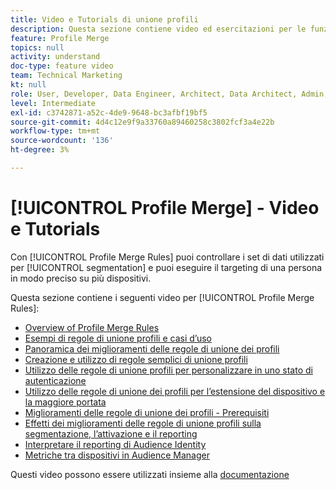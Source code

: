 ```yaml
---
title: Video e Tutorials di unione profili
description: Questa sezione contiene video ed esercitazioni per le funzioni di unione profili, come Regole di unione profili.
feature: Profile Merge
topics: null
activity: understand
doc-type: feature video
team: Technical Marketing
kt: null
role: User, Developer, Data Engineer, Architect, Data Architect, Admin, Leader
level: Intermediate
exl-id: c3742871-a52c-4de9-9648-bc3afbf19bf5
source-git-commit: 4d4c12e9f9a33760a89460258c3802fcf3a4e22b
workflow-type: tm+mt
source-wordcount: '136'
ht-degree: 3%

---
```


# [!UICONTROL Profile Merge] - Video e Tutorials

Con [!UICONTROL Profile Merge Rules] puoi controllare i set di dati utilizzati per [!UICONTROL segmentation] e puoi eseguire il targeting di una persona in modo preciso su più dispositivi.

Questa sezione contiene i seguenti video per [!UICONTROL Profile Merge Rules]:

* [Overview of Profile Merge Rules](overview-of-profile-merge-rules.md)
* [Esempi di regole di unione profili e casi d’uso](profile-merge-rule-examples-and-use-cases.md)
* [Panoramica dei miglioramenti delle regole di unione dei profili](overview-of-profile-merge-rule-enhancements.md)
* [Creazione e utilizzo di regole semplici di unione profili](creating-and-using-simple-profile-merge-rules.md)
* [Utilizzo delle regole di unione profili per personalizzare in uno stato di autenticazione](using-profile-merge-rules-to-personalize-in-an-authenticated-state.md)
* [Utilizzo delle regole di unione dei profili per l’estensione del dispositivo e la maggiore portata](using-profile-merge-rules-for-device-extension-and-increased-reach.md)
* [Miglioramenti delle regole di unione dei profili - Prerequisiti](profile-merge-rule-enhancements-pre-requisites.md)
* [Effetti dei miglioramenti delle regole di unione profili sulla segmentazione, l’attivazione e il reporting](how-profile-merge-rule-enhancements-impact-segmentation-activation-and-reporting.md)
* [Interpretare il reporting di Audience Identity](interpret-audience-identity-reporting.md)
* [Metriche tra dispositivi in Audience Manager](understanding-cross-device-metrics-in-audience-manager.md)

Questi video possono essere utilizzati insieme alla [documentazione](https://experienceleague.adobe.com/docs/audience-manager/user-guide/features/profile-merge-rules/merge-rules-overview.html)
